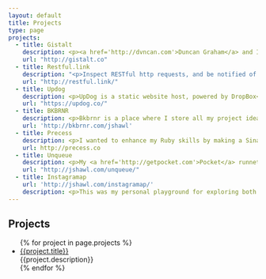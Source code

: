 ```yaml
---
layout: default
title: Projects
type: page
projects:
  - title: Gistalt
    description: <p><a href='http://dvncan.com'>Duncan Graham</a> and I built a beautiful interface to create and edit GitHub gists.</p>
    url: "http://gistalt.co"
  - title: Restful.link
    description: "<p>Inspect RESTful http requests, and be notified of new requests via websockets!</p>"
    url: "http://restful.link/"
  - title: Updog
    description: <p>UpDog is a static website host, powered by DropBox</p>
    url: "https://updog.co/"
  - title: BKBRNR
    description: <p>Bkbrnr is a place where I store all my project ideas. Some are just thoughts, others have repos and code, and a few are even deployed.</p>
    url: 'http://bkbrnr.com/jshawl'
  - title: Precess
    description: <p>I wanted to enhance my Ruby skills by making a Sinatra app, so I built my own real-time Sass (and Less) compiler after listening to the server architecture talk on the <a href='http://blog.codepen.io/radio/'>Codepen radio</a>.</p> <p> The application sits behind an Nginx reverse proxy to the Unicorn server. In order to compile Less, requests are made to an express app listening for compile requests.  
    url: http://precess.co
  - title: Unqueue
    description: <p>My <a href='http://getpocket.com'>Pocket</a> runneth over, and I needed a one click solution to mark all of the items in my queue as read. There wasn't one, so I rolled my own with the Pocket API. <a href="http://jshawl.com/unqueue/">Check it out!</a></p>
    url: "http://jshawl.com/unqueue/"
  - title: Instagramap
    url: 'http://jshawl.com/instagramap/'
    description: <p>This was my personal playground for exploring both the Instagram and Google Maps API's. It pulls in recent photos taken in DC and pins them on a google map.</p> <p>I wanted to recreate the in-app exploratory experience of visualizing a collection of photos.</p>
---
```


<div class="wrapper projects">
    <h2>Projects</h2>
    <ul>
      {% for project in page.projects %}
	<li>
	  <a href='{{project.url}}'>{{project.title}}</a>
	  <div class='description'>{{project.description}}</div>
	</li>
      {% endfor %}
    </ul>
</div><!-- wrapper -->
<script src="/js/recent-commits.js"></script>
